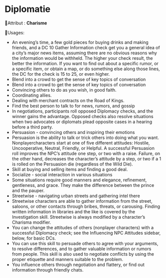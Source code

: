 # Diplomatie

🚧Attribut : **Charisme**

🚧Usages:

- An evening’s time, a few gold pieces for buying drinks and making friends, and a DC 10 Gather Information check get you a general idea of a city’s major news items, assuming there are no obvious reasons why the information would be withheld. The higher your check result, the better the information. If you want to find out about a specific rumor, or a specific item, or obtain a map, or do something else along those lines, the DC for the check is 15 to 25, or even higher.
- Blend into a crowd to get the sense of key topics of conversation
- Blend into a crowd to get the sense of key topics of conversation
- Convincing others to do as you wish, in good faith.
- Coordinating allies.
- Dealing with merchant contracts on the Road of Kings.
- Find the best person to talk to for news, rumors, and gossip
- In negotiations, participants roll opposed Diplomacy checks, and the winner gains the advantage. Opposed checks also resolve situations when two advocates or diplomats plead opposite cases in a hearing before a third party.
- Persuasion - convincing others and inspiring their emotions
- Persuasion is the ability to talk or trick others into doing what you want. Nonplayercharacters start at one of five different attitudes: Hostile, Uncooperative, Neutral, Friendly, or Helpful. A successful Persuasion roll improves the NPC’s attitude one step, or two with a raise. Failure, on the other hand, decreases the character’s attitude by a step, or two if a 1 is rolled on the Persuasion die (regardless of the Wild Die).
- Skill at buying and selling items and finding a good deal.
- Socialize - social interaction in various situations
- Some situations require good manners and elegance, refinement, gentleness, and grace. They make the difference between the prince and the pauper.
- Streetwise - navigating urban streets and gathering intel there
- Streetwise characters are able to gather information from the street, saloons, or other contacts through bribes, threats, or carousing. Finding written information in libraries and the like is covered by the Investigation skill. Streetwise is always modified by a character’s Charisma modifier.
- You can change the attitudes of others (nonplayer characters) with a successful Diplomacy check; see the Influencing NPC Attitudes sidebar, below, for basic DCs.
- You can use this skill to persuade others to agree with your arguments, to resolve differences, and to gather valuable information or rumors from people. This skill is also used to negotiate conflicts by using the proper etiquette and manners suitable to the problem.
- You influence others through negotiation and flattery, or find out information through friendly chats.
